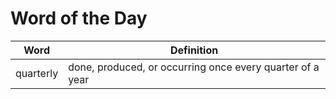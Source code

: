 # Word of the Day

|Word|Definition|
|---|---|
|quarterly|done, produced, or occurring once every quarter of a year|